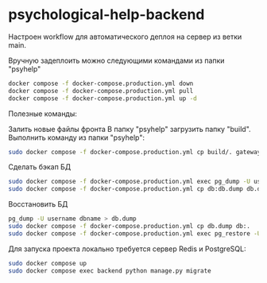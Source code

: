 # psychological-help-backend

Настроен workflow для автоматического деплоя на сервер из ветки main. 


Вручную задеплоить можно следующими командами из папки "psyhelp"
```bash
docker compose -f docker-compose.production.yml down
docker compose -f docker-compose.production.yml pull
docker compose -f docker-compose.production.yml up -d
```

Полезные команды:

Залить новые файлы фронта
В папку "psyhelp" загрузить папку "build". Выполнить команду из папки "psyhelp":

```bash
sudo docker compose -f docker-compose.production.yml cp build/. gateway:staticfiles
```

Сделать бэкап БД
```bash
sudo docker compose -f docker-compose.production.yml exec pg_dump -U username dbname > db.dump
sudo docker compose -f docker-compose.production.yml cp db:db.dump db.dump
```


Восстановить БД
```bash
pg_dump -U username dbname > db.dump
sudo docker compose -f docker-compose.production.yml cp db.dump db:.
sudo docker compose -f docker-compose.production.yml exec pg_restore -U psyhelp_user -f db.dump
```

Для запуска проекта локально требуется сервер Redis и PostgreSQL:
```bash
sudo docker compose up
sudo docker compose exec backend python manage.py migrate 
```